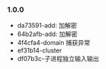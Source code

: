 ### 1.0.0
* da73591-add: 加解密
* 64b2afb-add: 加解密
* 4f4cfa4-domain 捕获异常
* ef31b14-cluster
* df07b3c-子进程独立输入输出